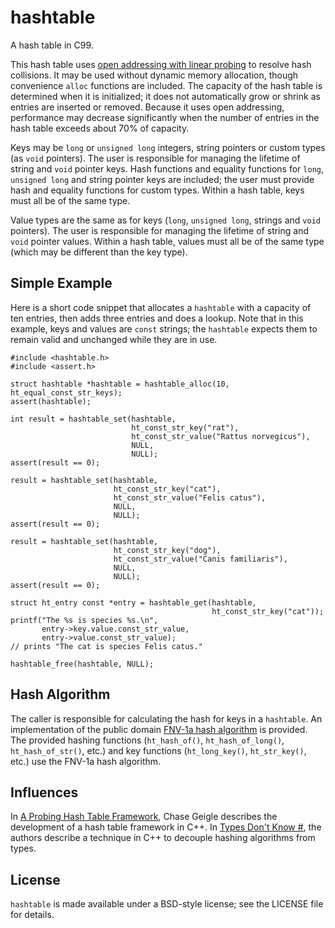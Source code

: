 hashtable
=========

A hash table in C99.

This hash table uses [open addressing with linear probing][1] to resolve hash 
collisions. It may be used without dynamic memory allocation, though 
convenience `alloc` functions are included. The capacity of the hash table is 
determined when it is initialized; it does not automatically grow or shrink as 
entries are inserted or removed. Because it uses open addressing, performance 
may decrease significantly when the number of entries in the hash table exceeds 
about 70% of capacity.

Keys may be `long` or `unsigned long` integers, string pointers or custom types 
(as `void` pointers). The user is responsible for managing the lifetime of 
string and `void` pointer keys. Hash functions and equality functions for 
`long`, `unsigned long` and string pointer keys are included; the user must 
provide hash and equality functions for custom types. Within a hash table, keys 
must all be of the same type.

Value types are the same as for keys (`long`, `unsigned long`, strings and 
`void` pointers). The user is responsible for managing the lifetime of string 
and `void` pointer values. Within a hash table, values must all be of the same 
type (which may be different than the key type).

Simple Example
--------------
Here is a short code snippet that allocates a `hashtable` with a capacity of
ten entries, then adds three entries and does a lookup.  Note that in this 
example, keys and values are `const` strings; the `hashtable` expects them to
remain valid and unchanged while they are in use.
    
    #include <hashtable.h>
    #include <assert.h>
    
    struct hashtable *hashtable = hashtable_alloc(10, ht_equal_const_str_keys);
    assert(hashtable);

    int result = hashtable_set(hashtable, 
                               ht_const_str_key("rat"),
                               ht_const_str_value("Rattus norvegicus"),
                               NULL, 
                               NULL);
    assert(result == 0);

    result = hashtable_set(hashtable, 
                           ht_const_str_key("cat"),
                           ht_const_str_value("Felis catus"), 
                           NULL, 
                           NULL);
    assert(result == 0);

    result = hashtable_set(hashtable, 
                           ht_const_str_key("dog"),
                           ht_const_str_value("Canis familiaris"), 
                           NULL, 
                           NULL);
    assert(result == 0);

    struct ht_entry const *entry = hashtable_get(hashtable,
                                                 ht_const_str_key("cat"));
    printf("The %s is species %s.\n",
           entry->key.value.const_str_value, 
           entry->value.const_str_value);
    // prints "The cat is species Felis catus."
    
    hashtable_free(hashtable, NULL);

Hash Algorithm
--------------
The caller is responsible for calculating the hash for keys in a `hashtable`.
An implementation of the public domain [FNV-1a hash algorithm][2] is provided.
The provided hashing functions (`ht_hash_of()`, `ht_hash_of_long()`,
`ht_hash_of_str()`, etc.) and key functions (`ht_long_key()`, `ht_str_key()`, 
etc.) use the FNV-1a hash algorithm.

Influences
----------
In [A Probing Hash Table Framework][3], Chase Geigle describes the development of a hash table framework in C++.
In [Types Don't Know #][4], the authors describe a technique in C++ to decouple hashing algorithms from types.

License
-------
`hashtable` is made available under a BSD-style license; see the LICENSE file 
for details.


[1]: https://en.wikipedia.org/wiki/Hash_table#Open_addressing "Open Addressing"
[2]: http://www.isthe.com/chongo/tech/comp/fnv/index.html "FNV Hash"
[3]: https://skystrife.github.io/blog/2016/01/29/a-probing-hash-table-framework/ "A Probing Hash Table Framework"
[4]: https://isocpp.org/files/papers/n3980.html "Types Don't Know #"

